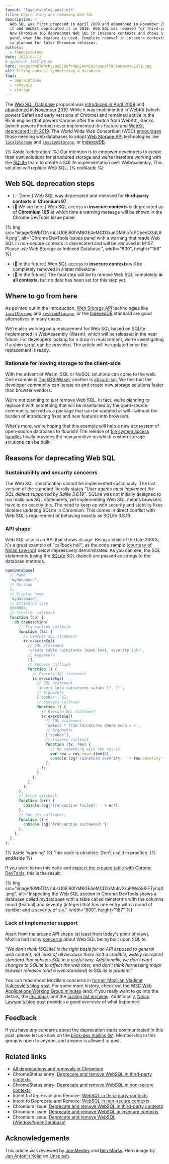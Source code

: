 ```yaml
---
layout: 'layouts/blog-post.njk'
title: Deprecating and removing Web SQL
description: >
  Web SQL was first proposed in April 2009 and abandoned in November 2010. Gecko never implemented
  it and WebKit deprecated it in 2019. Web SQL was removed for third-party contexts in Chromium 97.
  Now Chromium 105 deprecates Web SQL in insecure contexts and shows a warning in the DevTools Issue
  panel when the feature is used. Complete removal in insecure contexts and eventually all contexts
  is planned for later Chromium releases.
authors:
  - thomassteiner
date: 2022-08-12
# updated: 2022-08-04
hero: image/8WbTDNrhLsU0El80frMBGE4eMCD3/yUp8lfaCt4EmxmVei3lj.jpg
alt: Filing cabinet symbolizing a database.
tags:
  - deprecations
  - removals
  - storage
---
```


The [Web SQL Database](https://www.w3.org/TR/webdatabase/) proposal was
[introduced in April 2009](https://www.w3.org/TR/2009/WD-webdatabase-20091222/) and
[abandoned in November 2010](https://www.w3.org/TR/webdatabase/#status-of-this-document). While it
was implemented in WebKit (which powers Safari and early versions of Chrome) and remained active in
the Blink engine (that powers Chrome after the switch from WebKit), Gecko (which powers Firefox)
never implemented this feature and
[WebKit deprecated it in 2019](https://lists.webkit.org/pipermail/webkit-dev/2019-November/030968.html).
The World Wide Web Consortium (W3C)
[encourages](https://www.w3.org/TR/webdatabase/#:~:text=The%20Web%20Applications%20Working%20Group%20continues%20work%20on%20two%20other%20storage%2Drelated%20specifications%3A%20Web%20Storage%20and%20Indexed%20Database%20API.)
those needing web databases to adopt
[Web Storage API](https://developer.mozilla.org/docs/Web/API/Web_Storage_API) technologies like
[`localStorage`](https://developer.mozilla.org/docs/Web/API/Window/localStorage) and
[`sessionStorage`](https://developer.mozilla.org/docs/Web/API/Window/sessionStorage), or
[IndexedDB](https://developer.mozilla.org/docs/Web/API/IndexedDB_API/Using_IndexedDB).

{% Aside 'celebration' %} Our intention is to empower developers to create their own solutions for
structured storage and we're therefore working with the [SQLite](https://www.sqlite.org/index.html)
team to create a SQLite implementation over WebAssembly. This solution will replace Web SQL.
{% endAside %}

## Web SQL deprecation steps

- (✅ Done.) Web SQL was deprecated and removed for **third-party contexts** in
  **Chromium&nbsp;97**.
- (📍 We are here.) Web SQL access in **insecure contexts** is deprecated as of
  **Chromium&nbsp;105** at which time a warning message will be shown in the Chrome DevTools Issue
  panel.

{% Img src="image/8WbTDNrhLsU0El80frMBGE4eMCD3/unDM9iaTcPDbedQ3dL84.png", alt="Chrome DevTools Issues panel with a warning that reads Web SQL in non-secure contexts is deprecated and will be removed in M107. Please use Web Storage or Indexed Database.", width="800", height="158" %}

- (🔮 In the future.) Web SQL access in **insecure contexts** will be completely removed in a later
  milestone.
- (🔮 In the future.) The final step will be to remove Web SQL completely **in all contexts**, but
  no date has been set for this step yet.

## Where to go from here

As pointed out in the introduction,
[Web Storage API](https://developer.mozilla.org/docs/Web/API/Web_Storage_API) technologies like
[`localStorage`](https://developer.mozilla.org/docs/Web/API/Window/localStorage) and
[`sessionStorage`](https://developer.mozilla.org/docs/Web/API/Window/sessionStorage), or the
[IndexedDB](https://developer.mozilla.org/docs/Web/API/IndexedDB_API/Using_IndexedDB) standard are
good alternatives in many cases.

We're also working on a replacement for Web SQL based on SQLite implemented in WebAssembly (Wasm),
which will be released in the near future. For developers looking for a drop-in replacement, we're
investigating if a shim script can be provided. The article will be updated once the replacement is
ready.

### Rationale for leaving storage to the client-side

With the advent of Wasm, SQL or NoSQL solutions can come to the web. One example is
[DuckDB-Wasm](https://duckdb.org/2021/10/29/duckdb-wasm.html), another is
[absurd-sql](https://github.com/jlongster/absurd-sql). We feel that the developer community can
iterate on and create new storage solutions faster than browser vendors.

We're not planning to just remove Web SQL. In fact, we're planning to replace it with something that
will be maintained by the open-source community, served as a package that can be updated at
will—without the burden of introducing fixes and new features into browsers.

What's more, we're hoping that this example will help a new ecosystem of open-source databases to
flourish! The release of
[file system access handles](https://web.dev/file-system-access/#accessing-files-optimized-for-performance-from-the-origin-private-file-system)
finally provides the new primitive on which custom storage solutions can be built.

## Reasons for deprecating Web SQL

### Sustainability and security concerns

The Web SQL specification cannot be implemented sustainably. The last version of the standard
literally [states](https://www.w3.org/TR/webdatabase/#web-sql) _"User agents must implement the SQL
dialect supported by Sqlite 3.6.19"_. SQLite was not initially designed to run malicious SQL
statements, yet implementing Web SQL means browsers have to do exactly this. The need to keep up
with security and stability fixes dictates updating SQLite in Chromium. This comes in direct
conflict with Web SQL's requirement of behaving exactly as SQLite 3.6.19.

### API shape

Web SQL also is an API that shows its age. Being a child of the late 2000s, it's a great example of
"callback hell", as the code sample
([courtesy of Nolan Lawson](https://nolanlawson.com/2014/04/26/web-sql-database-in-memoriam/)) below
impressively demonstrates. As you can see, the SQL statements (using the
[SQLite](https://www.sqlite.org/index.html) SQL dialect) are passed as strings to the database
methods.

```js
openDatabase(
  // Name
  'mydatabase',
  // Version
  1,
  // Display name
  'mydatabase',
  // Estimated size
  5000000,
  // Creation callback
  function (db) {
    db.transaction(
      // Transaction callback
      function (tx) {
        // Execute SQL statement
        tx.executeSql(
          // SQL statement
          'create table rainstorms (mood text, severity int)',
          // Arguments
          [],
          // Success callback
          function () {
            // Execute SQL statement
            tx.executeSql(
              // SQL statement
              'insert into rainstorms values (?, ?)',
              // Arguments
              ['somber', 6],
              // Success callback
              function () {
                // Execute SQL statement
                tx.executeSql(
                  // SQL statement
                  'select * from rainstorms where mood = ?',
                  // Arguments
                  ['somber'],
                  // Success callback
                  function (tx, res) {
                    // Do something with the result
                    var row = res.rows.item(0);
                    console.log('rainstorm severity: ' + row.severity + ',  my mood: ' + row.mood);
                  },
                );
              },
            );
          },
        );
      },
      // Error callback
      function (err) {
        console.log('Transaction failed!: ' + err);
      },
      // Success callback);
      function () {
        console.log('Transaction succeeded!');
      },
    );
  },
);
```

{% Aside 'warning' %} This code is obsolete. Don't use it in practice. {% endAside %}

If you were to run this code and
[inspect the created table with Chrome DevTools](/docs/devtools/storage/websql/), this is the
result:

{% Img src="image/8WbTDNrhLsU0El80frMBGE4eMCD3/MnkvXruPWsb89lFTynqX.png", alt="Inspecting the Web SQL section in Chrome DevTools shows a database called mydatabase with a table called rainstorms with the columns mood (textual) and severity (integer) that has one entry with a mood of somber and a severity of six.", width="800", height="187" %}

### Lack of implementer support

Apart from the arcane API shape (at least from today's point of view), Mozilla had many
[concerns](https://hacks.mozilla.org/2010/06/beyond-html5-database-apis-and-the-road-to-indexeddb/)
about Web SQL being built upon SQLite:

_"We don't think [SQLite] is the right basis for an API exposed to general web content, not least of
all because there isn't a credible, widely accepted standard that subsets SQL in a useful way.
Additionally, we don't want changes to SQLite to affect the web later, and don't think harnessing
major browser releases (and a web standard) to SQLite is prudent."_

You can read about Mozilla's concerns in
[former Mozillan Vladimir Vukićević's blog post](https://web.archive.org/web/20090412154147/http://blog.vlad1.com/2009/04/06/html5-web-storage-and-sql/).
For some more history, check out the
[W3C Web Applications Working Group minutes](http://www.w3.org/2009/11/02-webapps-minutes.html#item10)
(and, if you really want to go into the details, the
[IRC logs](http://www.w3.org/2009/11/02-webapps-irc)), and the
[mailing list archives](http://lists.w3.org/Archives/Public/public-webapps/2009OctDec/0526.html).
Additionally,
[Nolan Lawson's blog post](https://nolanlawson.com/2014/04/26/web-sql-database-in-memoriam/)
provides a good overview of what happened.

## Feedback

If you have _any_ concerns about the deprecation steps communicated in this post, please let us know
on the [blink-dev mailing list](https://groups.google.com/a/chromium.org/g/blink-dev). Membership in
this group is open to anyone, and anyone is allowed to post.

## Related links

- [All deprecations and removals in Chromium](/tags/removals/)
- ChromeStatus entry:
  [Deprecate and remove WebSQL in third-party contexts](https://chromestatus.com/feature/5684870116278272)
- ChromeStatus entry:
  [Deprecate and remove WebSQL in non-secure contexts](https://chromestatus.com/feature/5175124599767040)
- Intent to Deprecate and Remove:
  [WebSQL in third-party contexts](https://groups.google.com/a/chromium.org/g/blink-dev/c/TM6YDx1Hh08/m/FxebaDQKAgAJ)
- Intent to Deprecate and Remove:
  [WebSQL in non-secure contexts](https://groups.google.com/a/chromium.org/g/blink-dev/c/xdcl4yc8Ihk/m/lq35JuYOAAAJ)
- Chromium issue:
  [Deprecate and remove WebSQL in third-party contexts](https://bugs.chromium.org/p/chromium/issues/detail?id=1212491)
- Chromium issue:
  [Deprecate and remove WebSQL in insecure contexts](https://bugs.chromium.org/p/chromium/issues/detail?id=1212492)
- Chromium issue:
  [Deprecate and remove WebSQL (Window#openDatabase)](https://bugs.chromium.org/p/chromium/issues/detail?id=695592)

## Acknowledgements

This article was reviewed by [Joe Medley](https://github.com/jpmedley) and
[Ben Morss](https://github.com/morsssss). Hero image by
[Jan Antonin Kolar](https://unsplash.com/@jankolar) on
[Unsplash](https://unsplash.com/photos/lRoX0shwjUQ).
